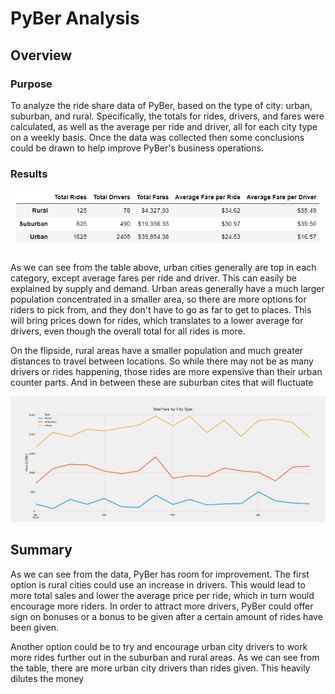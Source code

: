 # **PyBer Analysis**

## **Overview**

### Purpose
To analyze the ride share data of PyBer, based on the type of city: urban, suburban, and rural. Specifically, the totals for rides, drivers, and fares were calculated, as well as the average per ride and driver, all for each city type on a weekly basis. Once the data was collected then some conclusions could be drawn to help improve PyBer's business operations.

### Results
![Table of final data for ride shares in urban/suburba/rural cities](https://github.com/Nacho567/PyBer_Analysis/blob/45055f7fea612ec513d613301deeff4022bb4cc3/Challenge_code/analysis/pyber_summary_df.png)

As we can see from the table above, urban cities generally are top in each category, except average fares per ride and driver. This can easily be explained by supply and demand. Urban areas generally have a much larger population concentrated in a smaller area, so there are more options for riders to pick from, and they don't have to go as far to get to places. This will bring prices down for rides, which translates to a lower average for drivers, even though the overall total for all rides is more.

On the flipside, rural areas have a smaller population and much greater distances to travel between locations. So while there may not be as many drivers or rides happening, those rides are more expensive than their urban counter parts. And in between these are suburban cites that will fluctuate 

![Total fare by city type line graph](https://github.com/Nacho567/PyBer_Analysis/blob/3f631b4ce007ffb525149f3470e849002d77ed3f/Challenge_code/analysis/Pyber_fare_summary.png)

## **Summary**
As we can see from the data, PyBer has room for improvement. The first option is rural cities could use an increase in drivers. This would lead to more total sales and lower the average price per ride, which in turn would encourage more riders. In order to attract more drivers, PyBer could offer sign on bonuses or a bonus to be given after a certain amount of rides have been given. 

Another option could be to try and encourage urban city drivers to work more rides further out in the suburban and rural areas. As we can see from the table, there are more urban city drivers than rides given. This heavily dilutes the money 
